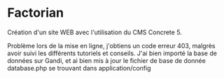 # Factorian

Création d'un site WEB avec l'utilisation du CMS Concrete 5.

Problème lors de la mise en ligne, j'obtiens un code erreur 403, malgrès avoir suivi les différents tutoriels et conseils.
J'ai bien importé la base de données sur Gandi, et ai bien mis à jour le fichier de base de donnée database.php se trouvant 
dans application/config
